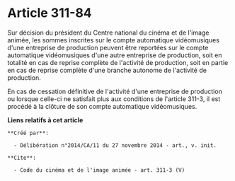 # Article 311-84

Sur décision du président du Centre national du cinéma et de l'image animée, les sommes inscrites sur le compte automatique
vidéomusiques d'une entreprise de production peuvent être reportées sur le compte automatique vidéomusiques d'une autre
entreprise de production, soit en totalité en cas de reprise complète de l'activité de production, soit en partie en cas de
reprise complète d'une branche autonome de l'activité de production. 

En cas de cessation définitive de l'activité d'une entreprise de production ou lorsque celle-ci ne satisfait plus aux
conditions de l'article 311-3, il est procédé à la clôture de son compte automatique vidéomusiques.

**Liens relatifs à cet article**

	**Créé par**:

	  - Délibération n°2014/CA/11 du 27 novembre 2014 - art., v. init.

	**Cite**:

	  - Code du cinéma et de l'image animée - art. 311-3 (V)
